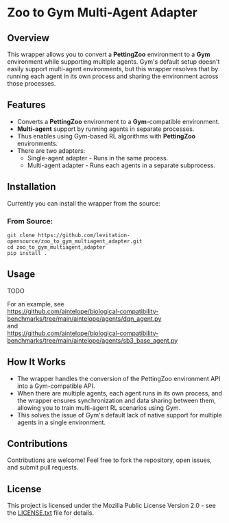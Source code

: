 
# Zoo to Gym Multi-Agent Adapter


## Overview

This wrapper allows you to convert a **PettingZoo** environment to a **Gym** environment while supporting multiple agents. Gym's default setup doesn't easily support multi-agent environments, but this wrapper resolves that by running each agent in its own process and sharing the environment across those processes.


## Features

* Converts a **PettingZoo** environment to a **Gym**-compatible environment.
* **Multi-agent** support by running agents in separate processes.
* Thus enables using Gym-based RL algorithms with **PettingZoo** environments. 
* There are two adapters:
    * Single-agent adapter - Runs in the same process.
	* Multi-agent adapter - Runs each agents in a separate subprocess.


## Installation

Currently you can install the wrapper from the source:


### From Source:

```
git clone https://github.com/levitation-opensource/zoo_to_gym_multiagent_adapter.git
cd zoo_to_gym_multiagent_adapter
pip install .
```


## Usage

TODO

For an example, see 
<br> https://github.com/aintelope/biological-compatibility-benchmarks/tree/main/aintelope/agents/dqn_agent.py
<br>and
<br> https://github.com/aintelope/biological-compatibility-benchmarks/tree/main/aintelope/agents/sb3_base_agent.py


## How It Works

* The wrapper handles the conversion of the PettingZoo environment API into a Gym-compatible API.
* When there are multiple agents, each agent runs in its own process, and the wrapper ensures synchronization and data sharing between them, allowing you to train multi-agent RL scenarios using Gym.
* This solves the issue of Gym's default lack of native support for multiple agents in a single environment.


## Contributions

Contributions are welcome! Feel free to fork the repository, open issues, and submit pull requests.


## License

This project is licensed under the Mozilla Public License Version 2.0 - see the [LICENSE.txt](LICENSE.txt) file for details.
